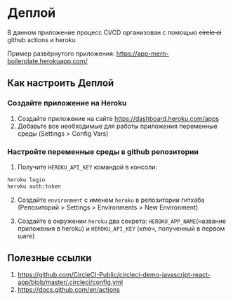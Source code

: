 # Деплой

В данном приложение процесс CI/CD организован с помощью ~~circle ci~~ github actions и heroku

Пример развёрнутого приложения: https://app-mern-boilerplate.herokuapp.com/

## Как настроить Деплой

### Создайте приложение на Heroku
1) Создайте приложение на сайте https://dashboard.heroku.com/apps
2) Добавьте все необходимые для работы приложения переменные среды (Settings > Config Vars)

### Настройте переменные среды в github репозитории

1) Получите `HEROKU_API_KEY` командой в консоли:
```sh
heroku login
heroku auth:token
```

2) Создайте `environment` с именем `heroku` в репозитории гитхаба (Репозиторий > Settings > Environments > New Environment)

3) Создайте в окружении `heroku` два секрета: `HEROKU_APP_NAME`(название приложения в heroku) и `HEROKU_API_KEY` (ключ, полученный в первом шаге)

## Полезные ссылки
1) https://github.com/CircleCI-Public/circleci-demo-javascript-react-app/blob/master/.circleci/config.yml
2) https://docs.github.com/en/actions
